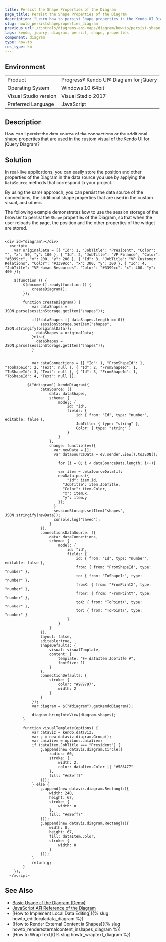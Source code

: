 ```yaml
---
title: Persist the Shape Properties of the Diagram
page_title: Persist the Shape Properties of the Diagram
description: "Learn how to persist Shape properties in the Kendo UI Diagram widget."
slug: howto_persistshapeproperties_diagram
previous_url: /controls/diagrams-and-maps/diagram/how-to/persist-shape-properties
tags: kendo, jquery, diagram, persist, shape, properties
component: diagram
type: how-to
res_type: kb
---
```


## Environment

<table>
 <tr>
  <td>Product</td>
  <td>Progress® Kendo UI® Diagram for jQuery</td>
 </tr>
 <tr>
  <td>Operating System</td>
  <td>Windows 10 64bit</td>
 </tr>
 <tr>
  <td>Visual Studio version</td>
  <td>Visual Studio 2017</td>
 </tr>
 <tr>
  <td>Preferred Language</td>
  <td>JavaScript</td>
 </tr>
</table>

## Description

How can I persist the data source of the connections or the additional shape properties that are used in the custom visual of the Kendo UI for jQuery Diagram?

## Solution

In real-live applications, you can easily store the position and other properties of the Diagram in the data source you use by applying the `DataSource` methods that correspond to your project.

By using the same approach, you can persist the data source of the connections, the additional shape properties that are used in the custom visual, and others.

The following example demonstrates how to use the session storage of the browser to persist the `Shape` properties of the Diagram, so that when the user reloads the page, the position and the other properties of the widget are stored.

```dojo

<div id="diagram"></div>
  <script>
    var originalData = [{ "Id": 1, "JobTitle": "President", "Color": "", "x": 50, "y": 100 }, { "Id": 2, "JobTitle": "VP Finance", "Color": "#3399cc", "x": 200, "y": 200 }, { "Id": 3, "JobTitle": "VP Customer Relations", "Color": "#3399cc", "x": 300, "y": 300 }, { "Id": 4, "JobTitle": "VP Human Resources", "Color": "#3399cc", "x": 400, "y": 400 }];

    $(function () {
        $(document).ready(function () {
            createDiagram();
        });

        function createDiagram() {
          	var dataShapes = JSON.parse(sessionStorage.getItem("shapes"));

          	if(!dataShapes || dataShapes.length == 0){
          		sessionStorage.setItem("shapes", JSON.stringify(originalData));
              dataShapes = originalData;
            }else{
              dataShapes = JSON.parse(sessionStorage.getItem("shapes"));
            }


            var dataConnections = [{ "Id": 1, "FromShapeId": 1, "ToShapeId": 2, "Text": null }, { "Id": 2, "FromShapeId": 1, "ToShapeId": 3, "Text": null }, { "Id": 3, "FromShapeId": 1, "ToShapeId": 4, "Text": null }];

          $("#diagram").kendoDiagram({
                dataSource: ({
                    data: dataShapes,
                    schema: {
                        model: {
                            id: "id",
                            fields: {
                                id: { from: "Id", type: "number", editable: false },
                                JobTitle: { type: "string" },
                                Color: { type: "string" }
                            }
                        }
                    },
                    change: function(ev){
                      var newData = [];
                      var dataSourceData = ev.sender.view().toJSON();

                    	for (i = 0; i < dataSourceData.length; i++){

                        var item = dataSourceData[i];
                      	newData.push({
                        	"Id": item.id,
                          "JobTitle": item.JobTitle,
                          "Color": item.Color,
                          "x": item.x,
                          "y": item.y
                        });
                      }
                      sessionStorage.setItem("shapes", JSON.stringify(newData));
                      console.log("saved");
                    }
                }),
                connectionsDataSource: ({
                    data: dataConnections,
                    schema: {
                        model: {
                            id: "id",
                            fields: {
                                id: { from: "Id", type: "number", editable: false },
                                from: { from: "FromShapeId", type: "number" },
                                to: { from: "ToShapeId", type: "number" },
                                fromX: { from: "FromPointX", type: "number" },
                                fromY: { from: "FromPointY", type: "number" },
                                toX: { from: "ToPointX", type: "number" },
                                toY: { from: "ToPointY", type: "number" }
                            }
                        }
                    }
                }),
                layout: false,
              	editable:true,
                shapeDefaults: {
                    visual: visualTemplate,
                    content: {
                        template: "#= dataItem.JobTitle #",
                        fontSize: 17
                    }
                },
                connectionDefaults: {
                    stroke: {
                        color: "#979797",
                        width: 2
                    }
                }
            });
            var diagram = $("#diagram").getKendoDiagram();

            diagram.bringIntoView(diagram.shapes);
        }

        function visualTemplate(options) {
            var dataviz = kendo.dataviz;
            var g = new dataviz.diagram.Group();
            var dataItem = options.dataItem;
            if (dataItem.JobTitle === "President") {
                g.append(new dataviz.diagram.Circle({
                    radius: 60,
                    stroke: {
                        width: 2,
                        color: dataItem.Color || "#586477"
                    },
                    fill: "#e8eff7"
                }));
            } else {
                g.append(new dataviz.diagram.Rectangle({
                    width: 240,
                    height: 67,
                    stroke: {
                        width: 0
                    },
                    fill: "#e8eff7"
                }));
                g.append(new dataviz.diagram.Rectangle({
                    width: 8,
                    height: 67,
                    fill: dataItem.Color,
                    stroke: {
                        width: 0
                    }
                }));
            }
            return g;
        }
    });
  </script>

```

## See Also

* [Basic Usage of the Diagram (Demo)](https://demos.telerik.com/kendo-ui/diagram/index)
* [JavaScript API Reference of the Diagram](/api/javascript/dataviz/ui/diagram)
* [How to Implement Local Data Editing]({% slug howto_editlocaladata_diagram %})
* [How to Render External Content in Shapes]({% slug howto_renderexternalcontent_inshapes_diagram %})
* [How to Wrap Text]({% slug howto_wraptext_diagram %})
